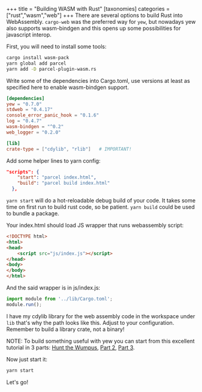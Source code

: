 +++
title = "Building WASM with Rust"
[taxonomies]
categories = ["rust","wasm","web"]
+++
There are several options to build Rust into WebAssembly. `cargo-web` was the preferred way for `yew`, but nowadays yew also supports wasm-bindgen and this opens up some possibilities for javascript interop.

<!-- more -->

First, you will need to install some tools:

```sh
cargo install wasm-pack
yarn global add parcel
yarn add -D parcel-plugin-wasm.rs
```

Write some of the dependencies into Cargo.toml, use versions at least as specified here to enable wasm-bindgen support.

```toml
[dependencies]
yew = "0.7.0"
stdweb = "0.4.17"
console_error_panic_hook = "0.1.6"
log = "0.4.7"
wasm-bindgen = "^0.2"
web_logger = "0.2.0"

[lib]
crate-type = ["cdylib", "rlib"]   # IMPORTANT!
```

Add some helper lines to yarn config:

```json
"scripts": {
    "start": "parcel index.html",
    "build": "parcel build index.html"
  },
```

`yarn start` will do a hot-reloadable debug build of your code. It takes some time on first run to build rust code, so be patient. `yarn build` could be used to bundle a package.

Your index.html should load JS wrapper that runs webassembly script:

```html
<!DOCTYPE html>
<html>
<head>
    <script src="js/index.js"></script>
</head>
<body>
</body>
</html>
```

And the said wrapper is in js/index.js:

```js
import module from '../lib/Cargo.toml';
module.run();
```

I have my cdylib library for the web assembly code in the workspace under `lib` that's why the path looks like this. Adjust to your configuration. Remember to build a library crate, not a binary!

NOTE: To build something useful with yew you can start from this excellent tutorial in 3 parts: [Hunt the Wumpus](https://dev.to/deciduously/lets-build-a-rust-frontend-with-yew---part-1-3k2o), [Part 2](https://dev.to/deciduously/lets-build-a-rust-frontend-with-yew---part-2-1ech), [Part 3](https://dev.to/deciduously/lets-build-a-rust-frontend-with-yew---part-3-ch3).

Now just start it:

```sh
yarn start
```

Let's go!

